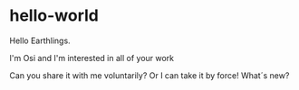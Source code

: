 # hello-world

Hello Earthlings.

I'm Osi and I'm interested in all of your work

Can you share it with me voluntarily?
Or I can take it by force!
What´s new?

